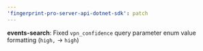 ```yaml
---
'fingerprint-pro-server-api-dotnet-sdk': patch
---
```


**events-search**: Fixed `vpn_confidence` query parameter enum value formatting (`high,` -> `high`)

